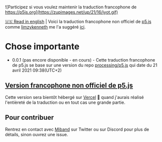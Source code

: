 ![Participez si vous voulez maintenir la traduction francophone de https://p5js.org](https://zupimages.net/up/21/16/iyot.gif)

[🇺🇸 Read in english](https://github.com/LEMIBANDDEXARI/p5js-unofficial-french-translation/blob/main/READMEus.md) | Voici la traduction francophone non officiel de [p5.js](https://p5js.org) comme [limzykenneth](https://github.com/limzykenneth) me l'a suggéré [ici](https://github.com/processing/p5.js/issues/5180).
# Chose importante
- 0.0.1 (pas encore disponible - en cours) - Cette traduction francophone de p5.js se base sur une version du repo [processing/p5.js](https://github.com/processing/p5.js) qui date du 21 avril 2021 09:38(UTC+2)

## [Version francophone non officiel de p5.js](###)
Cette version sera bientôt hébergé sur [Vercel](https://vercel.com) 💛 quand j'aurais réalisé l'entièreté de la traduction ou en tout cas une grande partie.

## Pour contribuer
Rentrez en contact avec [Miband](https://github.com/LEMIBANDDEXARI) sur Twitter ou sur Discord pour plus de détails, sinon ouvrez une issue.
